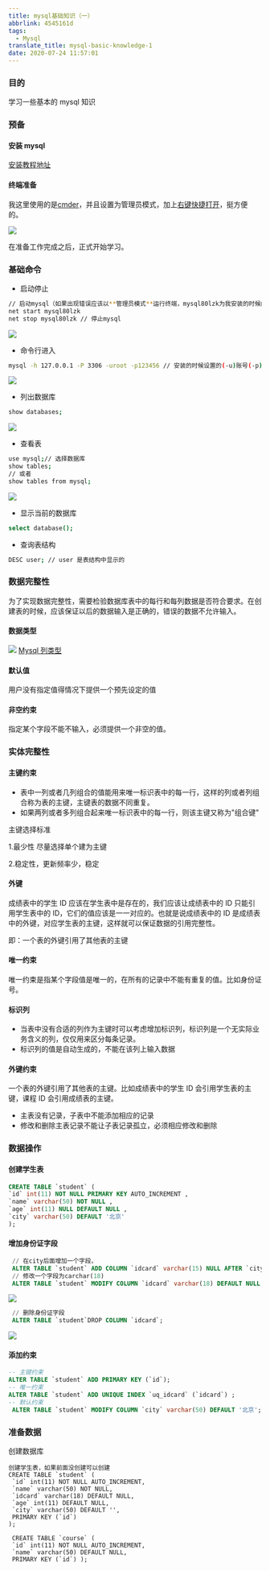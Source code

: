```yaml
---
title: mysql基础知识（一）
abbrlink: 4545161d
tags:
  - Mysql
translate_title: mysql-basic-knowledge-1
date: 2020-07-24 11:57:01
---
```


### 目的

学习一些基本的 mysql 知识

### 预备

#### 安装 mysql

[安装教程地址](https://blog.csdn.net/u014416239/article/details/52446608)

#### 终端准备

我这里使用的是[cmder](https://cmder.net/)，并且设置为管理员模式，加上[右键快捷打开](https://blog.csdn.net/hicoldcat/article/details/64904652)，挺方便的。

![](https://cdn.jsdelivr.net/gh/kitety/blog_img@master/img/20200923200457.png)

在准备工作完成之后，正式开始学习。

<!-- more -->

### 基础命令

- 启动停止

```bash
// 启动mysql（如果出现错误应该以**管理员模式**运行终端，mysql80lzk为我安装的时候的**服务名**）
net start mysql80lzk
net stop mysql80lzk // 停止mysql
```

![](https://cdn.jsdelivr.net/gh/kitety/blog_img@master/img/20200923200506.png)

- 命令行进入

```bash
mysql -h 127.0.0.1 -P 3306 -uroot -p123456 // 安装的时候设置的(-u)账号(-p)密码
```

![](https://cdn.jsdelivr.net/gh/kitety/blog_img@master/img/20200923200922.png)

- 列出数据库

```bash
show databases;
```

![](https://cdn.jsdelivr.net/gh/kitety/blog_img@master/img/20200923200527.png)

- 查看表

```bash
use mysql;// 选择数据库
show tables;
// 或者
show tables from mysql;
```

![](https://cdn.jsdelivr.net/gh/kitety/blog_img@master/img/20200923200743.png)

- 显示当前的数据库

```bash
select database();
```

- 查询表结构

```bash
DESC user; // user 是表结构中显示的
```

### 数据完整性

为了实现数据完整性，需要检验数据库表中的每行和每列数据是否符合要求。在创建表的时候，应该保证以后的数据输入是正确的，错误的数据不允许输入。

#### 数据类型

![](https://cdn.jsdelivr.net/gh/kitety/blog_img@master/img/20200923200751.png)
[Mysql 列类型](https://www.runoob.com/mysql/mysql-data-types.html)

#### 默认值

用户没有指定值得情况下提供一个预先设定的值

#### 非空约束

指定某个字段不能不输入，必须提供一个非空的值。

### 实体完整性

#### 主键约束

- 表中一列或者几列组合的值能用来唯一标识表中的每一行，这样的列或者列组合称为表的主键，主键表的数据不同重复。
- 如果两列或者多列组合起来唯一标识表中的每一行，则该主键又称为"组合键"

主键选择标准

1.最少性 尽量选择单个建为主键

2.稳定性，更新频率少，稳定

#### 外键

成绩表中的学生 ID 应该在学生表中是存在的，我们应该让成绩表中的 ID 只能引用学生表中的 ID，它们的值应该是一一对应的。也就是说成绩表中的 ID 是成绩表中的外键，对应学生表的主键，这样就可以保证数据的引用完整性。

即：一个表的外键引用了其他表的主键

#### 唯一约束

唯一约束是指某个字段值是唯一的，在所有的记录中不能有重复的值。比如身份证号。

#### 标识列

- 当表中没有合适的列作为主键时可以考虑增加标识列，标识列是一个无实际业务含义的列，仅仅用来区分每条记录。
- 标识列的值是自动生成的，不能在该列上输入数据

#### 外键约束

一个表的外键引用了其他表的主键。比如成绩表中的学生 ID 会引用学生表的主键，课程 ID 会引用成绩表的主键。

- 主表没有记录，子表中不能添加相应的记录
- 修改和删除主表记录不能让子表记录孤立，必须相应修改和删除

### 数据操作

#### 创建学生表

```sql
CREATE TABLE `student` (
`id` int(11) NOT NULL PRIMARY KEY AUTO_INCREMENT ,
`name` varchar(50) NOT NULL ,
`age` int(11) NULL DEFAULT NULL ,
`city` varchar(50) DEFAULT '北京'
);
```

#### 增加身份证字段

```sql
 // 在city后面增加一个字段，
 ALTER TABLE `student` ADD COLUMN `idcard` varchar(15) NULL AFTER `city`;
 // 修改一个字段为carchar(18)
 ALTER TABLE `student` MODIFY COLUMN `idcard` varchar(18) DEFAULT NULL;
```

![](https://cdn.jsdelivr.net/gh/kitety/blog_img@master/img/20200923200802.png)

```sql
 // 删除身份证字段
 ALTER TABLE `student`DROP COLUMN `idcard`;
```

![](https://cdn.jsdelivr.net/gh/kitety/blog_img@master/img/20200923200809.png)

#### 添加约束

```sql
-- 主键约束
ALTER TABLE `student` ADD PRIMARY KEY (`id`);
-- 唯一约束
ALTER TABLE `student` ADD UNIQUE INDEX `uq_idcard` (`idcard`) ;
-- 默认约束
 ALTER TABLE `student` MODIFY COLUMN `city` varchar(50) DEFAULT '北京';
```

### 准备数据

创建数据库

```
创建学生表，如果前面没创建可以创建
CREATE TABLE `student` (
 `id` int(11) NOT NULL AUTO_INCREMENT,
 `name` varchar(50) NOT NULL,
 `idcard` varchar(18) DEFAULT NULL,
 `age` int(11) DEFAULT NULL,
 `city` varchar(50) DEFAULT '',
 PRIMARY KEY (`id`)
);

 CREATE TABLE `course` (
 `id` int(11) NOT NULL AUTO_INCREMENT,
 `name` varchar(50) DEFAULT NULL,
 PRIMARY KEY (`id`) );
```
